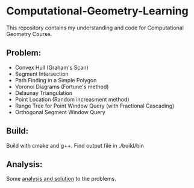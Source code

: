 # Computational-Geometry-Learning
This repository contains my understanding and code for Computational Geometry Course.<br />

## Problem:
* Convex Hull (Graham's Scan)<br />
* Segment Intersection<br />
* Path Finding in a Simple Polygon<br />
* Voronoi Diagrams (Fortune's method)<br />
* Delaunay Triangulation<br />
* Point Location (Random increasment method)<br />
* Range Tree for Point Window Query (with Fractional Cascading)<br />
* Orthogonal Segment Window Query<br />

## Build:
Build with cmake and g++. Find output file in ./build/bin

## Analysis:
Some [analysis and solution](https://jarvislkm.github.io/blog/) to the problems. 
